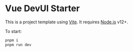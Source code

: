 # Vue DevUI Starter

This is a project template using [Vite](https://vitejs.dev/). It requires [Node.js](https://nodejs.org) v12+.

To start:

```sh
pnpm i
pnpm run dev
```
